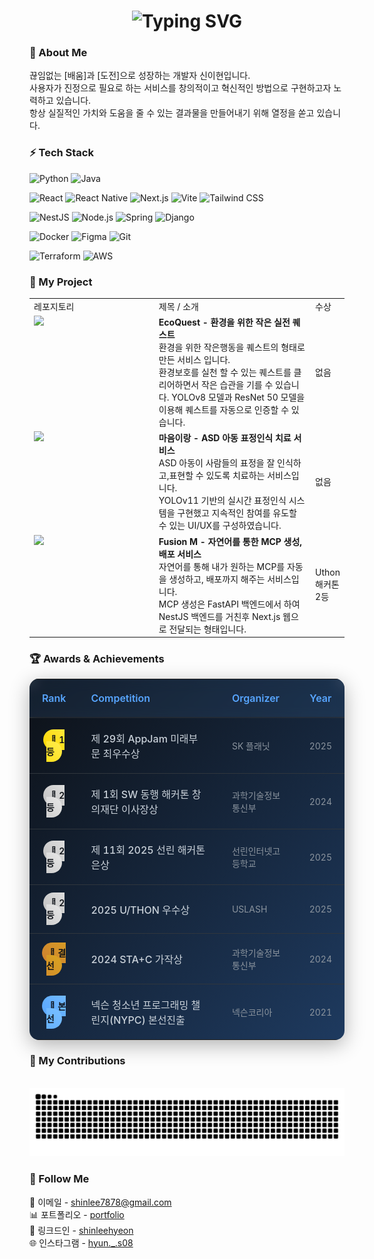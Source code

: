 <h1 align="center">
    <img src="https://readme-typing-svg.herokuapp.com/?font=Fira+Code&pause=1000&size=35&center=true&vCenter=true&duration=4000&width=435&height=70&color=009900&lines=Hi!+👋;I'm+LeeHyeon" alt="Typing SVG" />
</h1>

<h3>💬 About Me</h3>
끊임없는 [배움]과 [도전]으로 성장하는 개발자 신이현입니다.<br>
사용자가 진정으로 필요로 하는 서비스를 창의적이고 혁신적인 방법으로 구현하고자 노력하고 있습니다.<br>
항상 실질적인 가치와 도움을 줄 수 있는 결과물을 만들어내기 위해 열정을 쏟고 있습니다.

<h3>⚡️ Tech Stack</h3>

<!-- Programming Languages -->
![Python](https://img.shields.io/badge/Python-3776AB?style=flat&logo=python&logoColor=white)
![Java](https://img.shields.io/badge/Java-007396?style=flat&logo=java&logoColor=white)

<!-- Frontend -->
![React](https://img.shields.io/badge/React-61DAFB?style=flat&logo=react&logoColor=black)
![React Native](https://img.shields.io/badge/React_Native-61DAFB?style=flat&logo=react&logoColor=black)
![Next.js](https://img.shields.io/badge/Next.js-000000?style=flat&logo=next.js&logoColor=white)
![Vite](https://img.shields.io/badge/Vite-646CFF?style=flat&logo=vite&logoColor=white)
![Tailwind CSS](https://img.shields.io/badge/Tailwind_CSS-38B2AC?style=flat&logo=tailwind-css&logoColor=white)

<!-- Backend -->
![NestJS](https://img.shields.io/badge/NestJS-E0234E?style=flat&logo=nestjs&logoColor=white)
![Node.js](https://img.shields.io/badge/Node.js-339933?style=flat&logo=node.js&logoColor=white)
![Spring](https://img.shields.io/badge/Spring-6DB33F?style=flat&logo=spring&logoColor=white)
![Django](https://img.shields.io/badge/Django-092E20?style=flat&logo=django&logoColor=white)

<!-- Tools & DevOps -->
![Docker](https://img.shields.io/badge/Docker-2496ED?style=flat&logo=docker&logoColor=white)
![Figma](https://img.shields.io/badge/Figma-F24E1E?style=flat&logo=figma&logoColor=white)
![Git](https://img.shields.io/badge/Git-F05032?style=flat&logo=git&logoColor=white)

<!-- Infrastructure -->
![Terraform](https://img.shields.io/badge/Terraform-623CE4?style=flat&logo=terraform&logoColor=white)
![AWS](https://img.shields.io/badge/AWS-232F3E?style=flat&logo=amazon-aws&logoColor=white)

<h3>🧾 My Project</h3>

<table>
  <tr>
    <td>
      레포지토리
    </td>
    <td>
      제목 / 소개
    </td>
    <td>
      수상
    </td>
  </tr>
  <tr>
    <td width="40%" valign="top">
      <a href="https://github.com/ecoquest-h5/eq-app">
        <img src="https://github-readme-stats.vercel.app/api/pin/?username=ecoquest-h5&repo=eq-app&theme=github_dark&hide_border=true" />
      </a>
    </td>
    <td width="50%" valign="top">
      <strong>EcoQuest - 환경을 위한 작은 실전 퀘스트</strong><br>
      환경을 위한 작은행동을 퀘스트의 형태로 만든 서비스 입니다.<br>
      환경보호를 실천 할 수 있는 퀘스트를 클리어하면서 작은 습관을 기를 수 있습니다.
      YOLOv8 모델과 ResNet 50 모델을 이용해 퀘스트를 자동으로 인증할 수 있습니다.
    </td>
    <td>
      없음
    </td>
  </tr>
  <tr>
    <td width="40%" valign="top">
      <a href="https://github.com/maum-irang/irang-app">
        <img src="https://github-readme-stats.vercel.app/api/pin/?username=maum-irang&repo=irang-app&theme=github_dark&hide_border=true" />
      </a>
    </td>
    <td width="50%" valign="top">
      <strong>마음이랑 - ASD 아동 표정인식 치료 서비스</strong><br>
      ASD 아동이 사람들의 표정을 잘 인식하고,표현할 수 있도록 치료하는 서비스입니다.<br>
      YOLOv11 기반의 실시간 표정인식 시스템을 구현했고 지속적인 참여를 유도할 수 있는 UI/UX를 구성하였습니다.
    </td>
    <td>
      없음
    </td>
  </tr>
  <tr>
    <td width="40%" valign="top">
      <a href="https://github.com/uslash25/web">
        <img src="https://github-readme-stats.vercel.app/api/pin/?username=uslash25&repo=web&theme=github_dark&hide_border=true" />
      </a>
    </td>
    <td width="50%" valign="top">
      <strong>Fusion M - 자연어를 통한 MCP 생성, 배포 서비스</strong><br>
      자연어를 통해 내가 원하는 MCP를 자동을 생성하고, 배포까지 해주는 서비스입니다.<br>
      MCP 생성은 FastAPI 백엔드에서 하여 NestJS 백엔드를 거친후 Next.js 웹으로 전달되는 형태입니다.
    </td>
    <td>
      Uthon 해커톤 2등
    </td>
  </tr>
</table>

<h3>🏆 Awards & Achievements</h3>
<table style="border-collapse: collapse; width: 100%; background: linear-gradient(135deg, #0d1117 0%, #1e3a5f 100%); border-radius: 15px; overflow: hidden; box-shadow: 0 8px 32px rgba(0, 0, 0, 0.3);">
  <thead>
    <tr style="background: rgba(88, 166, 255, 0.1); backdrop-filter: blur(10px);">
      <th style="padding: 20px; color: #58a6ff; font-size: 16px; font-weight: 600; text-align: center; border-bottom: 2px solid #30363d; width: 15%;">Rank</th>
      <th style="padding: 20px; color: #58a6ff; font-size: 16px; font-weight: 600; text-align: left; border-bottom: 2px solid #30363d; width: 50%;">Competition</th>
      <th style="padding: 20px; color: #58a6ff; font-size: 16px; font-weight: 600; text-align: left; border-bottom: 2px solid #30363d; width: 25%;">Organizer</th>
      <th style="padding: 20px; color: #58a6ff; font-size: 16px; font-weight: 600; text-align: center; border-bottom: 2px solid #30363d; width: 10%;">Year</th>
    </tr>
  </thead>
  <tbody>
    <tr style="border-bottom: 1px solid #30363d;">
      <td style="padding: 20px; text-align: center;">
        <span style="background: linear-gradient(45deg, #ffd700, #ffed4e); color: #0d1117; padding: 8px 12px; border-radius: 20px; font-weight: 600; font-size: 14px;">🥇 1등</span>
      </td>
      <td style="padding: 20px; color: #c9d1d9; font-size: 16px; font-weight: 500;">제 29회 AppJam 미래부문 최우수상</td>
      <td style="padding: 20px; color: #8b949e; font-size: 14px;">SK 플래닛</td>
      <td style="padding: 20px; color: #8b949e; text-align: center; font-size: 14px;">2025</td>
    </tr>
    <tr style="border-bottom: 1px solid #30363d;">
      <td style="padding: 20px; text-align: center;">
        <span style="background: linear-gradient(45deg, #c0c0c0, #e8e8e8); color: #0d1117; padding: 8px 12px; border-radius: 20px; font-weight: 600; font-size: 14px;">🥈 2등</span>
      </td>
      <td style="padding: 20px; color: #c9d1d9; font-size: 16px; font-weight: 500;">제 1회 SW 동행 해커톤 창의재단 이사장상</td>
      <td style="padding: 20px; color: #8b949e; font-size: 14px;">과학기술정보통신부</td>
      <td style="padding: 20px; color: #8b949e; text-align: center; font-size: 14px;">2024</td>
    </tr>
    <tr style="border-bottom: 1px solid #30363d;">
      <td style="padding: 20px; text-align: center;">
        <span style="background: linear-gradient(45deg, #c0c0c0, #e8e8e8); color: #0d1117; padding: 8px 12px; border-radius: 20px; font-weight: 600; font-size: 14px;">🥈 2등</span>
      </td>
      <td style="padding: 20px; color: #c9d1d9; font-size: 16px; font-weight: 500;">제 11회 2025 선린 해커톤 은상</td>
      <td style="padding: 20px; color: #8b949e; font-size: 14px;">선린인터넷고등학교</td>
      <td style="padding: 20px; color: #8b949e; text-align: center; font-size: 14px;">2025</td>
    </tr>
    <tr style="border-bottom: 1px solid #30363d;">
      <td style="padding: 20px; text-align: center;">
        <span style="background: linear-gradient(45deg, #c0c0c0, #e8e8e8); color: #0d1117; padding: 8px 12px; border-radius: 20px; font-weight: 600; font-size: 14px;">🥈 2등</span>
      </td>
      <td style="padding: 20px; color: #c9d1d9; font-size: 16px; font-weight: 500;">2025 U/THON 우수상</td>
      <td style="padding: 20px; color: #8b949e; font-size: 14px;">USLASH</td>
      <td style="padding: 20px; color: #8b949e; text-align: center; font-size: 14px;">2025</td>
    </tr>
    <tr style="border-bottom: 1px solid #30363d;">
      <td style="padding: 20px; text-align: center;">
        <span style="background: linear-gradient(45deg, #cd7f32, #daa520); color: #0d1117; padding: 8px 12px; border-radius: 20px; font-weight: 600; font-size: 14px;">🥉 결선</span>
      </td>
      <td style="padding: 20px; color: #c9d1d9; font-size: 16px; font-weight: 500;">2024 STA+C 가작상</td>
      <td style="padding: 20px; color: #8b949e; font-size: 14px;">과학기술정보통신부</td>
      <td style="padding: 20px; color: #8b949e; text-align: center; font-size: 14px;">2024</td>
    </tr>
    <tr>
      <td style="padding: 20px; text-align: center;">
        <span style="background: linear-gradient(45deg, #58a6ff, #79c0ff); color: #0d1117; padding: 8px 12px; border-radius: 20px; font-weight: 600; font-size: 14px;">🎯 본선</span>
      </td>
      <td style="padding: 20px; color: #c9d1d9; font-size: 16px; font-weight: 500;">넥슨 청소년 프로그래밍 챌린지(NYPC) 본선진출</td>
      <td style="padding: 20px; color: #8b949e; font-size: 14px;">넥슨코리아</td>
      <td style="padding: 20px; color: #8b949e; text-align: center; font-size: 14px;">2021</td>
    </tr>
  </tbody>
</table>

<h3>🌱 My Contributions</h3>
<br>
<img alt="snake eating my contributions" src="https://raw.githubusercontent.com/shinleehyeon/shinleehyeon/output/github-snake-dark.svg" />

<h3>📡 Follow Me</h3>
📧 이메일 - <a href="shinlee7878@gmail.com">shinlee7878@gmail.com</a><br>
📊 포트폴리오 - <a href="https://www.2hyundev.com/">portfolio</a><br>
💼 링크드인 - <a href="https://www.linkedin.com/in/leehyeon-shin-787065350/">shinleehyeon</a><br>
🌐 인스타그램 - <a href="https://www.instagram.com/hyun._.s08/">hyun._.s08</a>
